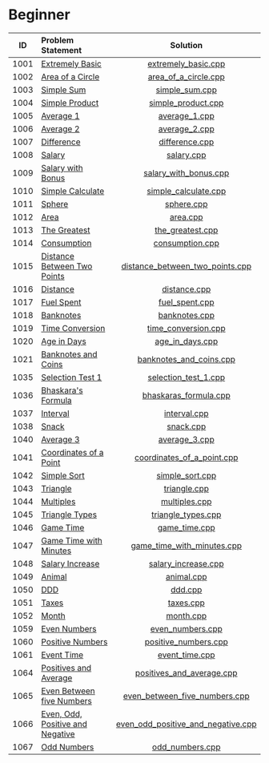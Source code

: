 # Beginner

|  ID  |          Problem Statement           |                Solution                |
|:----:|:-------------------------------------|:--------------------------------------:|
| 1001 | [Extremely Basic][]                  | [extremely_basic.cpp][]                |
| 1002 | [Area of a Circle][]                 | [area_of_a_circle.cpp][]               |
| 1003 | [Simple Sum][]                       | [simple_sum.cpp][]                     |
| 1004 | [Simple Product][]                   | [simple_product.cpp][]                 |
| 1005 | [Average 1][]                        | [average_1.cpp][]                      |
| 1006 | [Average 2][]                        | [average_2.cpp][]                      |
| 1007 | [Difference][]                       | [difference.cpp][]                     |
| 1008 | [Salary][]                           | [salary.cpp][]                         |
| 1009 | [Salary with Bonus][]                | [salary_with_bonus.cpp][]              |
| 1010 | [Simple Calculate][]                 | [simple_calculate.cpp][]               |
| 1011 | [Sphere][]                           | [sphere.cpp][]                         |
| 1012 | [Area][]                             | [area.cpp][]                           |
| 1013 | [The Greatest][]                     | [the_greatest.cpp][]                   |
| 1014 | [Consumption][]                      | [consumption.cpp][]                    |
| 1015 | [Distance Between Two Points][]      | [distance_between_two_points.cpp][]    |
| 1016 | [Distance][]                         | [distance.cpp][]                       |
| 1017 | [Fuel Spent][]                       | [fuel_spent.cpp][]                     |
| 1018 | [Banknotes][]                        | [banknotes.cpp][]                      |
| 1019 | [Time Conversion][]                  | [time_conversion.cpp][]                |
| 1020 | [Age in Days][]                      | [age_in_days.cpp][]                    |
| 1021 | [Banknotes and Coins][]              | [banknotes_and_coins.cpp][]            |
| 1035 | [Selection Test 1][]                 | [selection_test_1.cpp][]               |
| 1036 | [Bhaskara's Formula][]               | [bhaskaras_formula.cpp][]              |
| 1037 | [Interval][]                         | [interval.cpp][]                       |
| 1038 | [Snack][]                            | [snack.cpp][]                          |
| 1040 | [Average 3][]                        | [average_3.cpp][]                      |
| 1041 | [Coordinates of a Point][]           | [coordinates_of_a_point.cpp][]         |
| 1042 | [Simple Sort][]                      | [simple_sort.cpp][]                    |
| 1043 | [Triangle][]                         | [triangle.cpp][]                       |
| 1044 | [Multiples][]                        | [multiples.cpp][]                      |
| 1045 | [Triangle Types][]                   | [triangle_types.cpp][]                 |
| 1046 | [Game Time][]                        | [game_time.cpp][]                      |
| 1047 | [Game Time with Minutes][]           | [game_time_with_minutes.cpp][]         |
| 1048 | [Salary Increase][]                  | [salary_increase.cpp][]                |
| 1049 | [Animal][]                           | [animal.cpp][]                         |
| 1050 | [DDD][]                              | [ddd.cpp][]                            |
| 1051 | [Taxes][]                            | [taxes.cpp][]                          |
| 1052 | [Month][]                            | [month.cpp][]                          |
| 1059 | [Even Numbers][]                     | [even_numbers.cpp][]                   |
| 1060 | [Positive Numbers][]                 | [positive_numbers.cpp][]               |
| 1061 | [Event Time][]                       | [event_time.cpp][]                     |
| 1064 | [Positives and Average][]            | [positives_and_average.cpp][]          |
| 1065 | [Even Between five Numbers][]        | [even_between_five_numbers.cpp][]      |
| 1066 | [Even, Odd, Positive and Negative][] | [even_odd_positive_and_negative.cpp][] |
| 1067 | [Odd Numbers][]                      | [odd_numbers.cpp][]                    |

[Extremely Basic]:                  https://www.urionlinejudge.com.br/judge/en/problems/view/1001
[Area of a Circle]:                 https://www.urionlinejudge.com.br/judge/en/problems/view/1002
[Simple Sum]:                       https://www.urionlinejudge.com.br/judge/en/problems/view/1003
[Simple Product]:                   https://www.urionlinejudge.com.br/judge/en/problems/view/1004
[Average 1]:                        https://www.urionlinejudge.com.br/judge/en/problems/view/1005
[Average 2]:                        https://www.urionlinejudge.com.br/judge/en/problems/view/1006
[Difference]:                       https://www.urionlinejudge.com.br/judge/en/problems/view/1007
[Salary]:                           https://www.urionlinejudge.com.br/judge/en/problems/view/1008
[Salary with Bonus]:                https://www.urionlinejudge.com.br/judge/en/problems/view/1009
[Simple Calculate]:                 https://www.urionlinejudge.com.br/judge/en/problems/view/1010
[Sphere]:                           https://www.urionlinejudge.com.br/judge/en/problems/view/1011
[Area]:                             https://www.urionlinejudge.com.br/judge/en/problems/view/1012
[The Greatest]:                     https://www.urionlinejudge.com.br/judge/en/problems/view/1013
[Consumption]:                      https://www.urionlinejudge.com.br/judge/en/problems/view/1014
[Distance Between Two Points]:      https://www.urionlinejudge.com.br/judge/en/problems/view/1015
[Distance]:                         https://www.urionlinejudge.com.br/judge/en/problems/view/1016
[Fuel Spent]:                       https://www.urionlinejudge.com.br/judge/en/problems/view/1017
[Banknotes]:                        https://www.urionlinejudge.com.br/judge/en/problems/view/1018
[Time Conversion]:                  https://www.urionlinejudge.com.br/judge/en/problems/view/1019
[Age in Days]:                      https://www.urionlinejudge.com.br/judge/en/problems/view/1020
[Banknotes and Coins]:              https://www.urionlinejudge.com.br/judge/en/problems/view/1021
[Selection Test 1]:                 https://www.urionlinejudge.com.br/judge/en/problems/view/1035
[Bhaskara's Formula]:               https://www.urionlinejudge.com.br/judge/en/problems/view/1036
[Interval]:                         https://www.urionlinejudge.com.br/judge/en/problems/view/1037
[Snack]:                            https://www.urionlinejudge.com.br/judge/en/problems/view/1038
[Average 3]:                        https://www.urionlinejudge.com.br/judge/en/problems/view/1040
[Coordinates of a Point]:           https://www.urionlinejudge.com.br/judge/en/problems/view/1041
[Simple Sort]:                      https://www.urionlinejudge.com.br/judge/en/problems/view/1042
[Triangle]:                         https://www.urionlinejudge.com.br/judge/en/problems/view/1043
[Multiples]:                        https://www.urionlinejudge.com.br/judge/en/problems/view/1044
[Triangle Types]:                   https://www.urionlinejudge.com.br/judge/en/problems/view/1045
[Game Time]:                        https://www.urionlinejudge.com.br/judge/en/problems/view/1046
[Game Time with Minutes]:           https://www.urionlinejudge.com.br/judge/en/problems/view/1047
[Salary Increase]:                  https://www.urionlinejudge.com.br/judge/en/problems/view/1048
[Animal]:                           https://www.urionlinejudge.com.br/judge/en/problems/view/1049
[DDD]:                              https://www.urionlinejudge.com.br/judge/en/problems/view/1050
[Taxes]:                            https://www.urionlinejudge.com.br/judge/en/problems/view/1051
[Month]:                            https://www.urionlinejudge.com.br/judge/en/problems/view/1052
[Even Numbers]:                     https://www.urionlinejudge.com.br/judge/en/problems/view/1059
[Positive Numbers]:                 https://www.urionlinejudge.com.br/judge/en/problems/view/1060
[Event Time]:                       https://www.urionlinejudge.com.br/judge/en/problems/view/1061
[Positives and Average]:            https://www.urionlinejudge.com.br/judge/en/problems/view/1064
[Even Between five Numbers]:        https://www.urionlinejudge.com.br/judge/en/problems/view/1065
[Even, Odd, Positive and Negative]: https://www.urionlinejudge.com.br/judge/en/problems/view/1066
[Odd Numbers]:                      https://www.urionlinejudge.com.br/judge/en/problems/view/1067

[extremely_basic.cpp]:                extremely_basic.cpp
[area_of_a_circle.cpp]:               area_of_a_circle.cpp
[simple_sum.cpp]:                     simple_sum.cpp
[simple_product.cpp]:                 simple_product.cpp
[average_1.cpp]:                      average_1.cpp
[average_2.cpp]:                      average_2.cpp
[difference.cpp]:                     difference.cpp
[salary.cpp]:                         salary.cpp
[salary_with_bonus.cpp]:              salary_with_bonus.cpp
[simple_calculate.cpp]:               simple_calculate.cpp
[sphere.cpp]:                         sphere.cpp
[area.cpp]:                           area.cpp
[the_greatest.cpp]:                   the_greatest.cpp
[consumption.cpp]:                    consumption.cpp
[distance_between_two_points.cpp]:    distance_between_two_points.cpp
[distance.cpp]:                       distance.cpp
[fuel_spent.cpp]:                     fuel_spent.cpp
[banknotes.cpp]:                      banknotes.cpp
[time_conversion.cpp]:                time_conversion.cpp
[age_in_days.cpp]:                    age_in_days.cpp
[banknotes_and_coins.cpp]:            banknotes_and_coins.cpp
[selection_test_1.cpp]:               selection_test_1.cpp
[bhaskaras_formula.cpp]:              bhaskaras_formula.cpp
[interval.cpp]:                       interval.cpp
[snack.cpp]:                          snack.cpp
[average_3.cpp]:                      average_3.cpp
[coordinates_of_a_point.cpp]:         coordinates_of_a_point.cpp
[simple_sort.cpp]:                    simple_sort.cpp
[triangle.cpp]:                       triangle.cpp
[multiples.cpp]:                      multiples.cpp
[triangle_types.cpp]:                 triangle_types.cpp
[game_time.cpp]:                      game_time.cpp
[game_time_with_minutes.cpp]:         game_time_with_minutes.cpp
[salary_increase.cpp]:                salary_increase.cpp
[animal.cpp]:                         animal.cpp
[ddd.cpp]:                            ddd.cpp
[taxes.cpp]:                          taxes.cpp
[month.cpp]:                          month.cpp
[even_numbers.cpp]:                   even_numbers.cpp
[positive_numbers.cpp]:               positive_numbers.cpp
[event_time.cpp]:                     event_time.cpp
[positives_and_average.cpp]:          positive_and_average.cpp
[even_between_five_numbers.cpp]:      even_between_five_numbers.cpp
[even_odd_positive_and_negative.cpp]: even_odd_positive_and_negative.cpp
[odd_numbers.cpp]:                    odd_numbers.cpp
